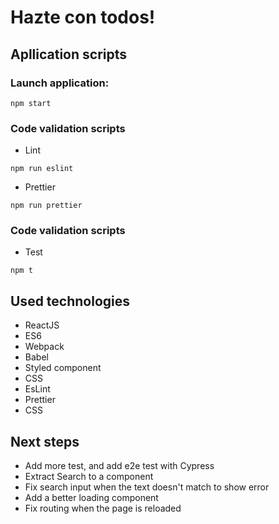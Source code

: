 # Hazte con todos!

## Apllication scripts

### Launch application:

```
npm start
```

### Code validation scripts

- Lint

```
npm run eslint
```

- Prettier

```
npm run prettier
```

### Code validation scripts

- Test

```
npm t
```

## Used technologies

- ReactJS
- ES6
- Webpack
- Babel
- Styled component
- CSS
- EsLint
- Prettier
- CSS

## Next steps

- Add more test, and add e2e test with Cypress
- Extract Search to a component
- Fix search input when the text doesn't match to show error
- Add a better loading component
- Fix routing when the page is reloaded
